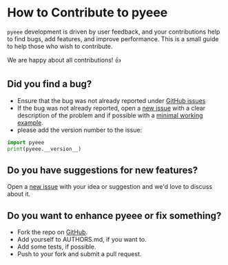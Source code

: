 # How to Contribute to pyeee

``pyeee`` development is driven by user feedback, and your contributions help
to find bugs, add features, and improve performance. This is a small guide to
help those who wish to contribute.

We are happy about all contributions! :thumbsup:


## Did you find a bug?

- Ensure that the bug was not already reported under [GitHub issues](https://github.com/mcuntz/pyeee/issues)
- If the bug was not already reported, open a [new issue](https://github.com/mcuntz/pyeee/issues)
with a clear description of the problem and if possible with a
[minimal working example](https://en.wikipedia.org/wiki/Minimal_working_example).
- please add the version number to the issue:

```python
import pyeee
print(pyeee.__version__)
```

## Do you have suggestions for new features?

Open a [new issue](https://github.com/mcuntz/pyeee/issues)
with your idea or suggestion and we'd love to discuss about it.


## Do you want to enhance pyeee or fix something?

- Fork the repo on [GitHub](https://github.com/mcuntz/pyeee).
- Add yourself to AUTHORS.md, if you want to.
- Add some tests, if possible.
- Push to your fork and submit a pull request.
